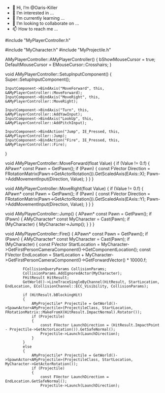 - 👋 Hi, I’m @Oaris-Killer
- 👀 I’m interested in ...
- 🌱 I’m currently learning ...
- 💞️ I’m looking to collaborate on ...
- 📫 How to reach me ...

<!---
Oaris-Killer/Oaris-Killer is a ✨ special ✨ repository because its `README.md` (this file) appears on your GitHub profile.
You can click the Preview link to take a look at your changes.
--->#include "MyPlayerController.h"
#include "MyCharacter.h"
#include "MyProjectile.h"

AMyPlayerController::AMyPlayerController()
{
    bShowMouseCursor = true;
    DefaultMouseCursor = EMouseCursor::Crosshairs;
}

void AMyPlayerController::SetupInputComponent()
{
    Super::SetupInputComponent();

    InputComponent->BindAxis("MoveForward", this, &AMyPlayerController::MoveForward);
    InputComponent->BindAxis("MoveRight", this, &AMyPlayerController::MoveRight);

    InputComponent->BindAxis("Turn", this, &AMyPlayerController::AddYawInput);
    InputComponent->BindAxis("LookUp", this, &AMyPlayerController::AddPitchInput);

    InputComponent->BindAction("Jump", IE_Pressed, this, &AMyPlayerController::Jump);
    InputComponent->BindAction("Fire", IE_Pressed, this, &AMyPlayerController::Fire);
}

void AMyPlayerController::MoveForward(float Value)
{
    if (Value != 0.f)
    {
        APawn* const Pawn = GetPawn();
        if (Pawn)
        {
            const FVector Direction = FRotationMatrix(Pawn->GetActorRotation()).GetScaledAxis(EAxis::X);
            Pawn->AddMovementInput(Direction, Value);
        }
    }
}

void AMyPlayerController::MoveRight(float Value)
{
    if (Value != 0.f)
    {
        APawn* const Pawn = GetPawn();
        if (Pawn)
        {
            const FVector Direction = FRotationMatrix(Pawn->GetActorRotation()).GetScaledAxis(EAxis::Y);
            Pawn->AddMovementInput(Direction, Value);
        }
    }
}

void AMyPlayerController::Jump()
{
    APawn* const Pawn = GetPawn();
    if (Pawn)
    {
        AMyCharacter* const MyCharacter = Cast<AMyCharacter>(Pawn);
        if (MyCharacter)
        {
            MyCharacter->Jump();
        }
    }
}

void AMyPlayerController::Fire()
{
    APawn* const Pawn = GetPawn();
    if (Pawn)
    {
        AMyCharacter* const MyCharacter = Cast<AMyCharacter>(Pawn);
        if (MyCharacter)
        {
            const FVector StartLocation = MyCharacter->GetFirstPersonCameraComponent()->GetComponentLocation();
            const FVector EndLocation = StartLocation + MyCharacter->GetFirstPersonCameraComponent()->GetForwardVector() * 10000.f;

            FCollisionQueryParams CollisionParams;
            CollisionParams.AddIgnoredActor(MyCharacter);
            FHitResult HitResult;
            GetWorld()->LineTraceSingleByChannel(HitResult, StartLocation, EndLocation, ECollisionChannel::ECC_Visibility, CollisionParams);

            if (HitResult.bBlockingHit)
            {
                AMyProjectile* Projectile = GetWorld()->SpawnActor<AMyProjectile>(ProjectileClass, StartLocation, FRotationMatrix::MakeFromX(HitResult.ImpactNormal).Rotator());
                if (Projectile)
                {
                    const FVector LaunchDirection = (HitResult.ImpactPoint - Projectile->GetActorLocation()).GetSafeNormal();
                    Projectile->Launch(LaunchDirection);
                }
            }
            else
            {
                AMyProjectile* Projectile = GetWorld()->SpawnActor<AMyProjectile>(ProjectileClass, StartLocation, MyCharacter->GetActorRotation());
                if (Projectile)
                {
                    const FVector LaunchDirection = EndLocation.GetSafeNormal();
                    Projectile->Launch(LaunchDirection);
               

